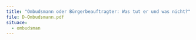 ```yaml
---
title: "Ombudsmann oder Bürgerbeauftragter: Was tut er und was nicht?"
file: D-Ombudsmann.pdf
situace:
  - ombudsman
---
```

